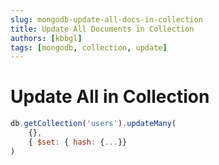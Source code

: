 ```yaml
---
slug: mongodb-update-all-docs-in-collection
title: Update All Documents in Collection
authors: [kbbgl]
tags: [mongodb, collection, update]
---
```



# Update All in Collection

```javascript
db.getCollection('users').updateMany(
	{},
	{ $set: { hash: {...}}
)
```
